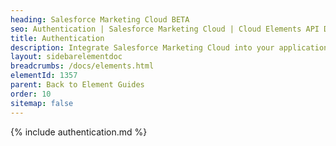 ```yaml
---
heading: Salesforce Marketing Cloud BETA
seo: Authentication | Salesforce Marketing Cloud | Cloud Elements API Docs
title: Authentication
description: Integrate Salesforce Marketing Cloud into your application via the Cloud Elements APIs.
layout: sidebarelementdoc
breadcrumbs: /docs/elements.html
elementId: 1357
parent: Back to Element Guides
order: 10
sitemap: false
---
```


{% include authentication.md %}
